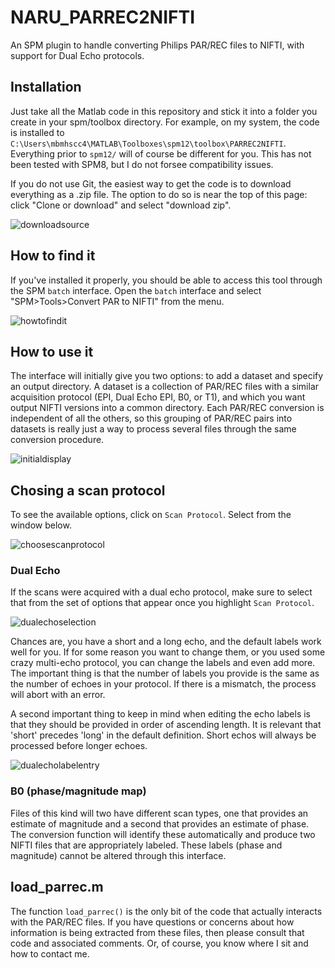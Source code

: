 # NARU_PARREC2NIFTI
An SPM plugin to handle converting Philips PAR/REC files to NIFTI, with support for Dual Echo protocols.

## Installation
Just take all the Matlab code in this repository and stick it into a folder you create in your spm/toolbox directory. For example, on my system, the code is installed to `C:\Users\mbmhscc4\MATLAB\Toolboxes\spm12\toolbox\PARREC2NIFTI`. Everything prior to `spm12/` will of course be different for you. This has not been tested with SPM8, but I do not forsee compatibility issues.

If you do not use Git, the easiest way to get the code is to download everything as a .zip file. The option to do so is near the top of this page: click "Clone or download" and select "download zip".

![downloadsource](https://user-images.githubusercontent.com/2721307/27448839-2edf8abc-577e-11e7-91cd-ae5baa57f314.PNG)

## How to find it
If you've installed it properly, you should be able to access this tool through the SPM `batch` interface. Open the `batch` interface and select "SPM>Tools>Convert PAR to NIFTI" from the menu.

![howtofindit](https://user-images.githubusercontent.com/2721307/27447458-f7b981e6-5778-11e7-939e-9945fdbf6dac.PNG)

## How to use it
The interface will initially give you two options: to add a dataset and specify an output directory. A dataset is a collection of PAR/REC files with a similar acquisition protocol (EPI, Dual Echo EPI, B0, or T1), and which you want output NIFTI versions into a common directory. Each PAR/REC conversion is independent of all the others, so this grouping of PAR/REC pairs into datasets is really just a way to process several files through the same conversion procedure.

![initialdisplay](https://user-images.githubusercontent.com/2721307/27447460-f7bbec2e-5778-11e7-8f4a-6c05952580e9.PNG)

## Chosing a scan protocol
To see the available options, click on `Scan Protocol`. Select from the window below.

![choosescanprotocol](https://user-images.githubusercontent.com/2721307/27447461-f7bd7210-5778-11e7-87bb-0f7130fe36b2.PNG)

### Dual Echo
If the scans were acquired with a dual echo protocol, make sure to select that from the set of options that appear once you highlight `Scan Protocol`.

![dualechoselection](https://user-images.githubusercontent.com/2721307/27447459-f7bba854-5778-11e7-96c2-adc04f29f0e8.PNG)

Chances are, you have a short and a long echo, and the default labels work well for you. If for some reason you want to change them, or you used some crazy multi-echo protocol, you can change the labels and even add more. The important thing is that the number of labels you provide is the same as the number of echoes in your protocol. If there is a mismatch, the process will abort with an error.

A second important thing to keep in mind when editing the echo labels is that they should be provided in order of ascending length. It is relevant that 'short' precedes 'long' in the default definition. Short echos will always be processed before longer echoes.

![dualecholabelentry](https://user-images.githubusercontent.com/2721307/27447462-f7bed754-5778-11e7-8c15-611bcfe87e2e.PNG)

### B0 (phase/magnitude map)
Files of this kind will two have different scan types, one that provides an estimate of magnitude and a second that provides an estimate of phase. The conversion function will identify these automatically and produce two NIFTI files that are appropriately labeled. These labels (phase and magnitude) cannot be altered through this interface.

## load_parrec.m
The function `load_parrec()` is the only bit of the code that actually interacts with the PAR/REC files. If you have questions or concerns about how information is being extracted from these files, then please consult that code and associated comments. Or, of course, you know where I sit and how to contact me.
